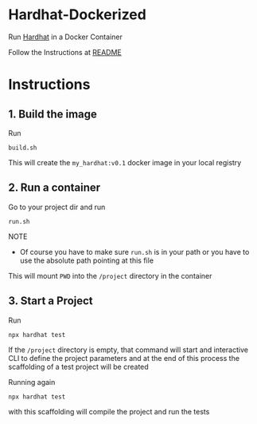 
# Hardhat-Dockerized

<script type="text/javascript"
  src="https://cdnjs.cloudflare.com/ajax/libs/mathjax/2.7.3/MathJax.js?config=TeX-AMS-MML_HTMLorMML">
</script>

Run [Hardhat](https://hardhat.org/) in a Docker Container 

Follow the Instructions at [README](https://github.com/NicolaBernini/Hardhat-Dockerized/)



# Instructions 

## 1. Build the image 

Run 

```
build.sh
```

This will create the `my_hardhat:v0.1` docker image in your local registry 





## 2. Run a container 

Go to your project dir and run 

```
run.sh
```

NOTE 

- Of course you have to make sure `run.sh` is in your path or you have to use the absolute path pointing at this file 

This will mount `PWD` into the `/project` directory in the container 



## 3. Start a Project 

Run 

```
npx hardhat test
```

If the `/project` directory is empty, that command will start and interactive CLI to define the project parameters and at the end of this process the scaffolding of a test project will be created 



Running again 

```
npx hardhat test
```

with this scaffolding will compile the project and run the tests 




